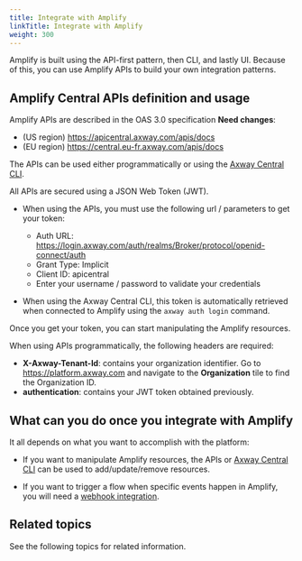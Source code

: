 ```yaml
---
title: Integrate with Amplify
linkTitle: Integrate with Amplify
weight: 300
---
```

Amplify is built using the API-first pattern, then CLI, and lastly UI. Because of this, you can use Amplify APIs to build your own integration patterns.

## Amplify Central APIs definition and usage

Amplify APIs are described in the OAS 3.0 specification **Need changes**:

* (US region) <https://apicentral.axway.com/apis/docs>
* (EU region) <https://central.eu-fr.axway.com/apis/docs>

The APIs can be used either programmatically or using the [Axway Central CLI](/docs/integrate_with_central/cli_central/).

All APIs are secured using a JSON Web Token (JWT).

* When using the APIs, you must use the following url / parameters to get your token:

    * Auth URL: <https://login.axway.com/auth/realms/Broker/protocol/openid-connect/auth>
    * Grant Type: Implicit
    * Client ID: apicentral
    * Enter your username / password to validate your credentials

* When using the Axway Central CLI, this token is automatically retrieved when connected to Amplify using the `axway auth login` command.

Once you get your token, you can start manipulating the Amplify resources.

When using APIs programmatically, the following headers are required:

* **X-Axway-Tenant-Id**: contains your organization identifier. Go to <https://platform.axway.com> and navigate to the **Organization** tile to find the Organization ID.
* **authentication**: contains your JWT token obtained previously.

## What can you do once you integrate with Amplify

It all depends on what you want to accomplish with the platform:

* If you want to manipulate Amplify resources, the APIs or [Axway Central CLI](/docs/integrate_with_central/cli_central/cli_command_reference/) can be used to add/update/remove resources.

* If you want to trigger a flow when specific events happen in Amplify, you will need a [webhook integration](/docs/integrate_with_central/webhook/).

## Related topics

See the following topics for related information.
